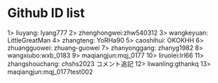 # Github ID list 

1> liuyang: lyang777
2> zhenghongwei:zhw540312
3> wangkeyuan: LittleGreatMan
4> zhangteng: YoRHa90
5> caoshihui: OKOKHH
6> zhuangguowei: zhuang-guowei
7> zhanyonggang: zhanyg1982
8> wangxiubo:wxb_0183
9> maqiangjun:mqj_0177
10> liruolei:lrl66
11> zhangshouchang: chshs2023 コメント追記
12> liwanling:gthankq
13> maqiangjun:mqj_0177test002